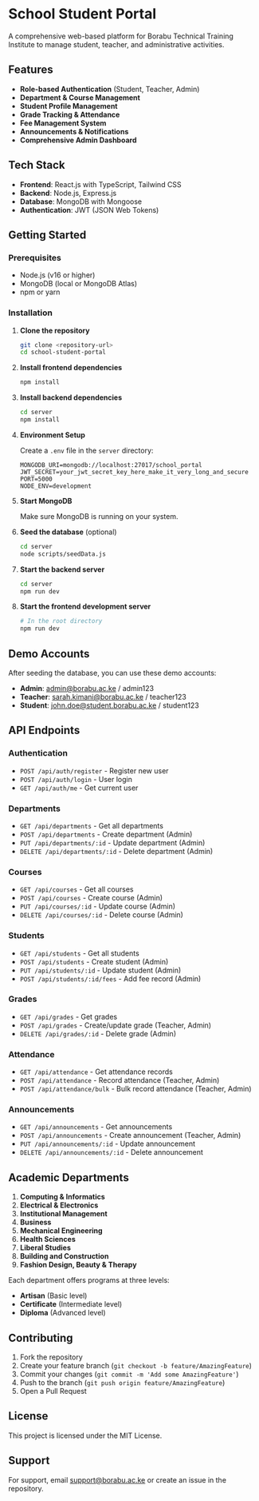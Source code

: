 # School Student Portal

A comprehensive web-based platform for Borabu Technical Training Institute to manage student, teacher, and administrative activities.

## Features

- **Role-based Authentication** (Student, Teacher, Admin)
- **Department & Course Management**
- **Student Profile Management**
- **Grade Tracking & Attendance**
- **Fee Management System**
- **Announcements & Notifications**
- **Comprehensive Admin Dashboard**

## Tech Stack

- **Frontend**: React.js with TypeScript, Tailwind CSS
- **Backend**: Node.js, Express.js
- **Database**: MongoDB with Mongoose
- **Authentication**: JWT (JSON Web Tokens)

## Getting Started

### Prerequisites

- Node.js (v16 or higher)
- MongoDB (local or MongoDB Atlas)
- npm or yarn

### Installation

1. **Clone the repository**
   ```bash
   git clone <repository-url>
   cd school-student-portal
   ```

2. **Install frontend dependencies**
   ```bash
   npm install
   ```

3. **Install backend dependencies**
   ```bash
   cd server
   npm install
   ```

4. **Environment Setup**
   
   Create a `.env` file in the `server` directory:
   ```env
   MONGODB_URI=mongodb://localhost:27017/school_portal
   JWT_SECRET=your_jwt_secret_key_here_make_it_very_long_and_secure
   PORT=5000
   NODE_ENV=development
   ```

5. **Start MongoDB**
   
   Make sure MongoDB is running on your system.

6. **Seed the database** (optional)
   ```bash
   cd server
   node scripts/seedData.js
   ```

7. **Start the backend server**
   ```bash
   cd server
   npm run dev
   ```

8. **Start the frontend development server**
   ```bash
   # In the root directory
   npm run dev
   ```

## Demo Accounts

After seeding the database, you can use these demo accounts:

- **Admin**: admin@borabu.ac.ke / admin123
- **Teacher**: sarah.kimani@borabu.ac.ke / teacher123
- **Student**: john.doe@student.borabu.ac.ke / student123

## API Endpoints

### Authentication
- `POST /api/auth/register` - Register new user
- `POST /api/auth/login` - User login
- `GET /api/auth/me` - Get current user

### Departments
- `GET /api/departments` - Get all departments
- `POST /api/departments` - Create department (Admin)
- `PUT /api/departments/:id` - Update department (Admin)
- `DELETE /api/departments/:id` - Delete department (Admin)

### Courses
- `GET /api/courses` - Get all courses
- `POST /api/courses` - Create course (Admin)
- `PUT /api/courses/:id` - Update course (Admin)
- `DELETE /api/courses/:id` - Delete course (Admin)

### Students
- `GET /api/students` - Get all students
- `POST /api/students` - Create student (Admin)
- `PUT /api/students/:id` - Update student (Admin)
- `POST /api/students/:id/fees` - Add fee record (Admin)

### Grades
- `GET /api/grades` - Get grades
- `POST /api/grades` - Create/update grade (Teacher, Admin)
- `DELETE /api/grades/:id` - Delete grade (Admin)

### Attendance
- `GET /api/attendance` - Get attendance records
- `POST /api/attendance` - Record attendance (Teacher, Admin)
- `POST /api/attendance/bulk` - Bulk record attendance (Teacher, Admin)

### Announcements
- `GET /api/announcements` - Get announcements
- `POST /api/announcements` - Create announcement (Teacher, Admin)
- `PUT /api/announcements/:id` - Update announcement
- `DELETE /api/announcements/:id` - Delete announcement

## Academic Departments

1. **Computing & Informatics**
2. **Electrical & Electronics**
3. **Institutional Management**
4. **Business**
5. **Mechanical Engineering**
6. **Health Sciences**
7. **Liberal Studies**
8. **Building and Construction**
9. **Fashion Design, Beauty & Therapy**

Each department offers programs at three levels:
- **Artisan** (Basic level)
- **Certificate** (Intermediate level)
- **Diploma** (Advanced level)

## Contributing

1. Fork the repository
2. Create your feature branch (`git checkout -b feature/AmazingFeature`)
3. Commit your changes (`git commit -m 'Add some AmazingFeature'`)
4. Push to the branch (`git push origin feature/AmazingFeature`)
5. Open a Pull Request

## License

This project is licensed under the MIT License.

## Support

For support, email support@borabu.ac.ke or create an issue in the repository.